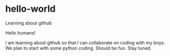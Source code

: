 # hello-world
Learning about github

Hello humans!

I am learning about github so that I can collaborate on coding with my boys.  We plan to start with some python coding.  Should be fun.  Stay tuned.

